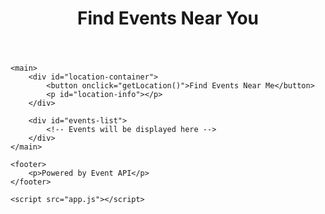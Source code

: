 <!DOCTYPE html>
<html lang="en">
<head>
    <meta charset="UTF-8">
    <meta name="viewport" content="width=device-width, initial-scale=1.0">
    <title>Find Events Near You</title>
    <link rel="stylesheet" href="styles.css">
</head>
<body>
    <header>
        <h1>Find Events Near You</h1>
    </header>

    <main>
        <div id="location-container">
            <button onclick="getLocation()">Find Events Near Me</button>
            <p id="location-info"></p>
        </div>
        
        <div id="events-list">
            <!-- Events will be displayed here -->
        </div>
    </main>

    <footer>
        <p>Powered by Event API</p>
    </footer>

    <script src="app.js"></script>
</body>
</html>
